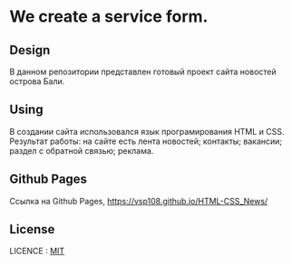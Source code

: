 # We create a service form.

## Design

В данном репозитории представлен готовый проект сайта новостей острова Бали.

## Using

В создании сайта использовался язык програмирования HTML и CSS. Результат работы: на сайте есть лента новостей; контакты; вакансии; раздел с обратной связью; реклама.

## Github Pages

Ссылка на Github Pages, https://vsp108.github.io/HTML-CSS_News/

## License

LICENCE : [MIT](./license.md)
